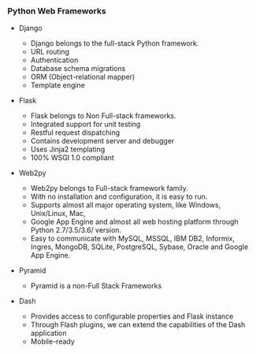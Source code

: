 ### Python Web Frameworks

* Django
  * Django belongs to the full-stack Python framework.
  * URL routing
  * Authentication
  * Database schema migrations
  * ORM (Object-relational mapper)
  * Template engine
  
* Flask
  * Flask belongs to Non Full-stack frameworks.
  * Integrated support for unit testing
  * Restful request dispatching
  * Contains development server and debugger
  * Uses Jinja2 templating
  * 100% WSGI 1.0 compliant

* Web2py
  * Web2py belongs to Full-stack framework family.
  * With no installation and configuration, it is easy to run.
  * Supports almost all major operating system, like Windows, Unix/Linux, Mac, 
  * Google App Engine and almost all web hosting platform through Python 2.7/3.5/3.6/ version.
  * Easy to communicate with MySQL, MSSQL, IBM DB2, Informix, Ingres, MongoDB, SQLite, PostgreSQL, Sybase, Oracle and Google App Engine.
  
* Pyramid
  * Pyramid is a non-Full Stack Frameworks

* Dash
  * Provides access to configurable properties and Flask instance
  * Through Flash plugins, we can extend the capabilities of the Dash application
  * Mobile-ready






